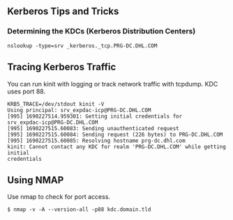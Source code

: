 ##	Kerberos Tips and Tricks

###	Determining the KDCs (Kerberos Distribution Centers)
```
nslookup -type=srv _kerberos._tcp.PRG-DC.DHL.COM
```

## Tracing Kerberos Traffic
You can run kinit with logging or track network traffic with tcpdump.  KDC
uses port 88.
```
KRB5_TRACE=/dev/stdout kinit -V
Using principal: srv_expdac-icp@PRG-DC.DHL.COM
[995] 1690227514.959301: Getting initial credentials for
srv_expdac-icp@PRG-DC.DHL.COM
[995] 1690227515.60083: Sending unauthenticated request
[995] 1690227515.60084: Sending request (226 bytes) to PRG-DC.DHL.COM
[995] 1690227515.60085: Resolving hostname prg-dc.dhl.com
kinit: Cannot contact any KDC for realm 'PRG-DC.DHL.COM' while getting initial
credentials
```

## Using NMAP
Use nmap to check for port access.
```
$ nmap -v -A --version-all -p88 kdc.domain.tld
```
[//]: # ( vim: set ai noet nu sts=4 sw=4 ts=4 tw=78 filetype=markdown :)
